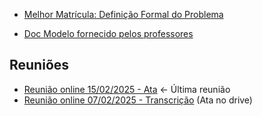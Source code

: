 
- [Melhor Matrícula: Definição Formal do Problema](Definição_Formal_do_Problema.md)

- [Doc Modelo fornecido pelos professores](PDS_Produto_Grupo_1.md)

## Reuniões

- [Reunião online 15/02/2025 - Ata](Última_Reunião.md) <- Última reunião
- [Reunião online  07/02/2025 - Transcrição](Reunião_07-02-2025.md) (Ata no drive)
